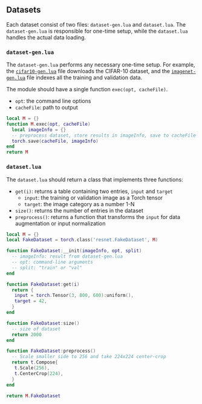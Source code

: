 ## Datasets

Each dataset consist of two files: `dataset-gen.lua` and `dataset.lua`. The `dataset-gen.lua` is responsible for one-time setup, while
the `dataset.lua` handles the actual data loading.

### `dataset-gen.lua`

The `dataset-gen.lua` performs any necessary one-time setup. For example, the [`cifar10-gen.lua`](cifar10-gen.lua) file downloads the CIFAR-10 dataset, and the [`imagenet-gen.lua`](imagenet-gen.lua) file indexes all the training and validation data.

The module should have a single function `exec(opt, cacheFile)`.
- `opt`: the command line options
- `cacheFile`: path to output 

```lua
local M = {}
function M.exec(opt, cacheFile)
  local imageInfo = {}
  -- preprocess dataset, store results in imageInfo, save to cacheFile
  torch.save(cacheFile, imageInfo)
end
return M
```

### `dataset.lua`

The `dataset.lua` should return a class that implements three functions:
- `get(i)`: returns a table containing two entries, `input` and `target`
  - `input`: the training or validation image as a Torch tensor
  - `target`: the image category as a number 1-N
- `size()`: returns the number of entries in the dataset
- `preprocess()`: returns a function that transforms the `input` for data augmentation or input normalization

```lua
local M = {}
local FakeDataset = torch.class('resnet.FakeDataset', M)

function FakeDataset:__init(imageInfo, opt, split)
  -- imageInfo: result from dataset-gen.lua
  -- opt: command-line arguments
  -- split: "train" or "val"
end

function FakeDataset:get(i)
  return {
   input = torch.Tensor(3, 800, 600):uniform(),
   target = 42,
  }
end

function FakeDataset:size()
  -- size of dataset
  return 2000 
end

function FakeDataset:preprocess()
  -- Scale smaller side to 256 and take 224x224 center-crop
  return t.Compose{
   t.Scale(256),
   t.CenterCrop(224),
  }
end

return M.FakeDataset
```
